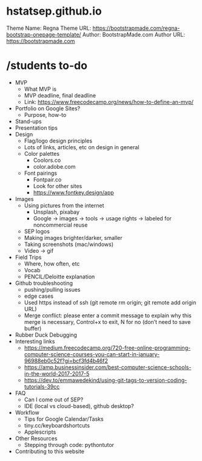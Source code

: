 # hstatsep.github.io

Theme Name: Regna
Theme URL: https://bootstrapmade.com/regna-bootstrap-onepage-template/
Author: BootstrapMade.com
Author URL: https://bootstrapmade.com

# /students to-do
- MVP
  - What MVP is
  - MVP deadline, final deadline
  - Link: https://www.freecodecamp.org/news/how-to-define-an-mvp/
- Portfolio on Google Sites?
  - Purpose, how-to
- Stand-ups
- Presentation tips
- Design
  - Flag/logo design principles
  - Lots of links, articles, etc on design in general
  - Color palettes
    - Coolors.co
    - color.adobe.com
  - Font pairings
    - Fontpair.co
    - Look for other sites
    - https://www.fontkey.design/app
- Images
  - Using pictures from the internet
    - Unsplash, pixabay
    - Google → images → tools → usage rights → labeled for noncommercial reuse
  - SEP logos
  - Making images brighter/darker, smaller
  - Taking screenshots (mac/windows)
  - Video → gif
- Field Trips
  - Where, how often, etc
  - Vocab
  - PENCIL/Deloitte explanation
- Github troubleshooting 
  - pushing/pulling issues
  - edge cases
  - Used https instead of ssh (git remote rm origin; git remote add origin URL)
  - Merge conflict: please enter a commit message to explain why this merge is necessary, Control+x to exit, N for no (don’t need to save buffer)
- Rubber Duck Debugging
- Interesting links
  - https://medium.freecodecamp.org/720-free-online-programming-computer-science-courses-you-can-start-in-january-96988eb0c52f?gi=bcf3fd4b46f2
  - https://amp.businessinsider.com/best-computer-science-schools-in-the-world-2017-2017-5
  - https://dev.to/emmawedekind/using-git-tags-to-version-coding-tutorials-39cc
- FAQ
  - Can I come out of SEP?
  - IDE (local vs cloud-based), github desktop?
- Workflow
  - Tips for Google Calendar/Tasks
  - tiny.cc/keyboardshortcuts
  - Applescripts
- Other Resources
  - Stepping through code: pythontutor
- Contributing to this website

